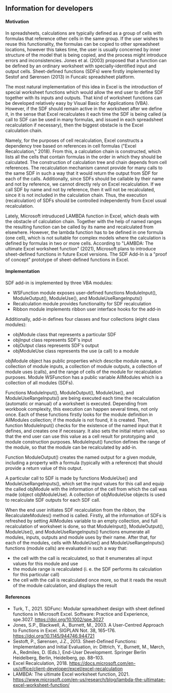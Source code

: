 ## Information for developers

#### Motivation

In spreadsheets, calculations are typically defined as a group of cells with formulas that reference other cells in the same group. If the user wishes to reuse this functionality, the formulas can be copied to other spreadsheet locations, however this takes time, the user is usually concerned by inner structure of the model that is being copied, and the process might introduce errors and inconsistencies. Jones et al. (2003) proposed that a function can be defined by an ordinary worksheet with specially-identified input and output cells. Sheet-defined functions (SDFs) were firstly implemented by Sestof and Sørensen (2013) in Funcalc spreadsheet platform. 

The most natural implementation of this idea in Excel is the introduction of special worksheet functions which would allow the end user to define SDF together with its inputs and outputs. That kind of worksheet functions can be developed relatively easy by Visual Basic for Applications (VBA). However, if the SDF should remain active in the worksheet after we define it, in the sense that Excel recalculates it each time the SDF is being called (a call to SDF can be used in many formulas, and issued in each spreadsheet recalculation if necessary), then the biggest obstacle is the Excel calculation chain. 

Namely, for the purposes of cell recalculation, Excel constructs a dependency tree based on references in cell formulas ("Excel Recalculation," 2018). From this, a calculation chain is constructed, which lists all the cells that contain formulas in the order in which they should be calculated. The construction of calculation tree and chain depends from cell references. The recalculation mechanism cannot provide for many calls to the same SDF in such a way that it would return the output from SDF for each of the calls. Additionally, since SDFs should be callable by their name and not by reference, we cannot directly rely on Excel recalculation. If we call SDF by name and not by reference, then it will not be recalculated, since it is not included in the calculation chain. Thus, the execution (recalculation) of SDFs should be controlled independently from Excel usual recalculation.

Lately, Microsoft intruduced LAMBDA function in Excel, which deals with the obstacle of calculation chain. Together with the help of named ranges the resulting function can be called by its name and recalculated from elsewhere. However, the lambda function has to be defined in one formula (one cell), which is not suitable for complex models where the calculation is defined by formulas in two or more cells. According to "LAMBDA: The ultimate Excel worksheet function" (2021), Microsoft plans to introduce sheet-defined functions in future Excel versions. The SDF Add-In is a "proof of concept" prototype of sheet-defined functions in Excel.

#### Implementation

SDF add-in is implemented by three VBA modules:
* WSFunction module exposes user-defined functions ModuleInput(), ModuleOutput(), ModuleUse(), and ModuleUseRangeInputs()
* Recalculation module provides functionality for SDF recalculation
* Ribbon module implements ribbon user interface hooks for the add-in

Additionally, add-in defines four classes and four collections (eight class modules):
* objModule class that represents a particular SDF
* objInput class represents SDF's input
* objOutput class represents SDF's output
* objModuleUse class represents the use (a call) to a module

objModule object has public properties which describe module name, a collection of module inputs, a collection of module outputs, a collection of module uses (calls), and the range of cells of the module for recalculation purposes. Module WSFunction has a public variable AllModules which is a collection of all modules (SDFs).

Functions ModuleInput(), ModuleOutput(), ModuleUse(), and ModuleUseRangeInputs() are being executed each time the recalculation (automatic or manual) of a worksheet is executed. Depending from workbook complexity, this execution can happen several times, not only once. Each of these functions firstly looks for the module definition in AllModules collection; if the module is not found, it is created. Then, function ModuleInput() checks for the existence of the named input that it defines, and creates one if necessary. It also sets the initial return value, so that the end user can use this value as a cell result for prototyping and module construction purposes. ModuleInput() function defines the range of the module, so that the module can be recalculated by add-in.

Function ModuleOutput() creates the named output for a given module, including a property with a formula (typically with a reference) that should provide a return value of this output. 

A particular call to SDF is made by functions ModuleUse() and ModuleUseRangeInputs(), which set the input values for this call and equip the called objModule with the information of the cell from which the call was made (object objModuleUse). A collection of objModuleUse objects is used to recalculate SDF outputs for each SDF call.

When the end user initiates SDF recalculation from the ribbon, the RecalculateModules() method is called. Firstly, all the information of SDFs is refreshed by setting AllModules variable to an empty collection, and full recalculation of worksheet is done, so that ModuleInput(), ModuleOutput(), ModuleUse(), and ModuleUseRangeInputs() functions enumerate all modules, inputs, outputs and module uses by their name. After that, for each of the modules, cells with ModuleUse() and ModuleUseRangeInputs() functions (module calls) are evaluated in such a way that:
* the cell with the call is recalculated, so that it enumerates all input values for this module and use
* the module range is recalculated (i. e. the SDF performs its calculation for this particular call)
* the cell with the call is recalculated once more, so that it reads the result of the module calculation, and displays the result


#### References

* Turk, T., 2021. SDFunc: Modular spreadsheet design with sheet defined functions in Microsoft Excel. Software: Practice and Experience, spe.3027. https://doi.org/10.1002/spe.3027
* Jones, S.P., Blackwell, A., Burnett, M., 2003. A User-Centred Approach to Functions in Excel. SIGPLAN Not. 38, 165–176. https://doi.org/10.1145/944746.944721
* Sestoft, P., Sørensen, J.Z., 2013. Sheet-Defined Functions: Implementation and Initial Evaluation, in: Dittrich, Y., Burnett, M., Mørch, A., Redmiles, D. (Eds.), End-User Development. Springer Berlin Heidelberg, Berlin, Heidelberg, pp. 88–103.
* Excel Recalculation, 2018. https://docs.microsoft.com/en-us/office/client-developer/excel/excel-recalculation
* LAMBDA: The ultimate Excel worksheet function, 2021. https://www.microsoft.com/en-us/research/blog/lambda-the-ultimatae-excel-worksheet-function/

